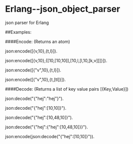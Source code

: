 # Erlang--json_object_parser
json parser for Erlang

##Examples:

####Encode: (Returns an atom)

json:encode([{v,10},{t,l}]).

json:encode([{v,10},{[10,[10,10]],[10,l,[l,10,[k,v]]]}]).

json:encode([{"v",10},{t,l}]).

json:encode([{"v",10},{t,[tl]}]).

####Decode: (Returns a list of key value pairs [{Key,Value}])

json:decode("{\"hej\":\"hej\"}").

json:decode("{\"hej\":[10,10]}").

json:decode("{\"hej\":[10,48,10]}").

json:decode("{\"hej\":{\"hej\":[10,48,10]}}").

json:encode(json:decode("{\"hej\":[10,10]}")).
